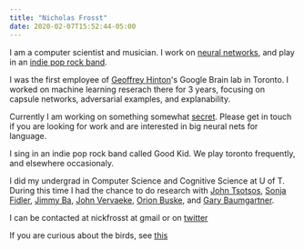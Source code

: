 ```yaml
---
title: "Nicholas Frosst"
date: 2020-02-07T15:52:44-05:00
--- 
```

I am a computer scientist and musician. I work on [neural networks](https://scholar.google.ca/citations?user=1yVnaTgAAAAJ&hl=en), and play in an [indie pop rock band](https://open.spotify.com/artist/38SKxCyfrmNWqWunb9wGHP).

I was the first employee of [Geoffrey Hinton](https://www.cs.toronto.edu/~hinton/)'s Google Brain lab in Toronto. I worked on machine learning reserach there for 3 years, focusing on capsule networks, adversarial examples, and explanability. 

Currently I am working on something somewhat [secret](https://secant.ai/). Please get in touch if you are looking for work and are interested in big neural nets for language. 

I sing in an indie pop rock band called Good Kid. We play toronto frequently, and elsewhere occasionaly.

I did my undergrad in Computer Science and Cognitive Science at U of T. During this time I had the chance to do research with [John Tsotsos](http://www.cse.yorku.ca/~tsotsos/Tsotsos/Home.html), [Sonja Fidler](https://www.cs.utoronto.ca/~fidler/), [Jimmy Ba](https://jimmylba.github.io/), [John Vervaeke](https://cwsl.ca/team-view/john-vervaeke/), [Orion Buske](http://www.cs.toronto.edu/~buske/), and [Gary Baumgartner](http://www.cs.toronto.edu/~gfb/).

I can be contacted at nickfrosst at gmail or on [twitter](https://twitter.com/nickfrosst)

If you are curious about the birds, see [this](https://nickfrosst.github.io/flock_dynamics/)
